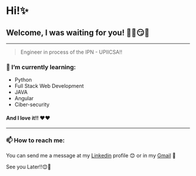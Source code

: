 # Hi!✨
## Welcome, I was waiting for you! 😶‍🌫️😏🧐

***

> Engineer in process of the IPN - UPIICSA!!

### 🌱 I’m currently learning:
- Python
- Full Stack Web Development
- JAVA
- Angular
- Ciber-security
#### And I love it!! ❤️❤️
***
### 📫 How to reach me:
You can send me a message at my [Linkedin](https://www.linkedin.com/in/erik-daniel-ramirez-mendoza-05a686225/) profile 😊 
or in my [Gmail](mailto:erik.daniel.rame@gmail.com) 📧

See you Later!!😊🥺
